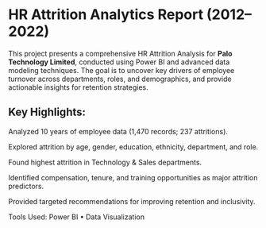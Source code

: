 # HR Attrition Analytics Report (2012–2022)
This project presents a comprehensive HR Attrition Analysis for **Palo Technology Limited**, conducted using Power BI and advanced data modeling techniques. The goal is to uncover key drivers of employee turnover across departments, roles, and demographics, and provide actionable insights for retention strategies.

## Key Highlights:

Analyzed 10 years of employee data (1,470 records; 237 attritions).

Explored attrition by age, gender, education, ethnicity, department, and role.

Found highest attrition in Technology & Sales departments.

Identified compensation, tenure, and training opportunities as major attrition predictors.

Provided targeted recommendations for improving retention and inclusivity.

Tools Used:
Power BI • Data Visualization

